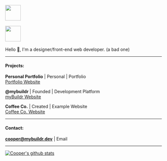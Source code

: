 <img src="https://cooper25.github.io/cooper25_light.png" height="50"><br><br>
<img src="https://cooper25.github.io/cooper25_dark.png" height="50"><br><br>
Hello 👋, I'm a designer/front-end web developer. (a bad one)

___

#### Projects:

**Personal Portfolio** | Personal | Portfolio
<br><a href="https://coopertsoris.dev/">Portfolio Website</a>

**@mybuildr** | Founded | Development Platform 
<br><a href="https://mybuildr.dev/">myBuildr Website</a>

**Coffee Co.** | Created | Example Website
<br><a href="https://coffeeco.loertis.dev/">Coffee Co. Website</a>
___

#### Contact:

**cooper@mybuildr.dev** | Email

___

[![Cooper's github stats](https://github-readme-stats.vercel.app/api?username=cooper25)](https://github.com/anuraghazra/github-readme-stats)
